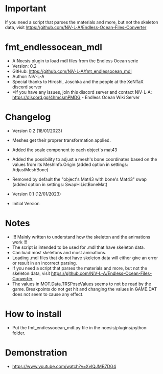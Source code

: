 # Important
If you need a script that parses the materials and more, but not the skeleton data, visit https://github.com/NiV-L-A/Endless-Ocean-Files-Converter

# fmt_endlessocean_mdl
- A Noesis plugin to load mdl files from the Endless Ocean serie
- Version: 0.2
- GitHub: https://github.com/NiV-L-A/fmt_endlessocean_mdl
- Author: NiV-L-A
- Special thanks to Hiroshi, Joschka and the people at the XeNTaX discord server
- *If you have any issues, join this discord server and contact NiV-L-A: https://discord.gg/4hmcsmPMDG - Endless Ocean Wiki Server

# Changelog
- Version 0.2 (18/01/2023)
- Meshes get their proprer transformation applied.
- Added the scale component to each object's mat43
- Added the possibility to adjust a mesh's bone coordinates based on the values from its MeshInfo.Origin (added option in settings: AdjustMeshBone)
- Removed by default the "object's Mat43 with bone's Mat43" swap (added option in settings: SwapHiListBoneMat)


- Version 0.1 (12/01/2023)
- Initial Version

# Notes

- !!! Mainly written to understand how the skeleton and the animations work !!!
- The script is intended to be used for .mdl that have skeleton data.
- Can load most skeletons and most animations.
- Loading .mdl files that do not have skeleton data will either give an error or result in an incorrect parsing.
-   If you need a script that parses the materials and more, but not the skeleton data, visit https://github.com/NiV-L-A/Endless-Ocean-Files-Converter
- The values in MOT.Data.TRSPoseValues seems to not be read by the game. Breakpoints do not get hit and changing the values in GAME.DAT does not seem to cause any effect.

# How to install
- Put the fmt_endlessocean_mdl.py file in the noesis/plugins/python folder.

# Demonstration
- https://www.youtube.com/watch?v=XvIQJMB7DG4
